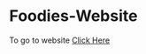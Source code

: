 # Foodies-Website


To go to website [Click Here](https://codemanthan2025.github.io/Foodies-Website/) 
